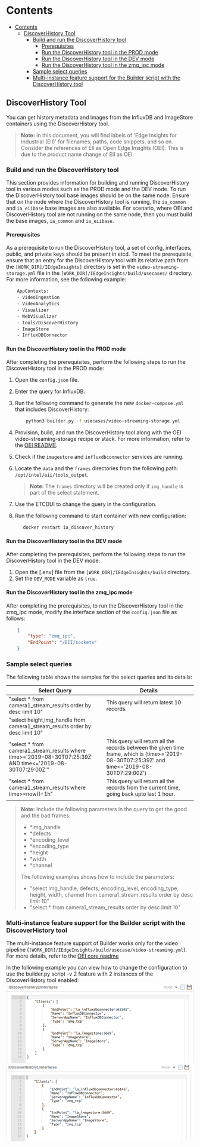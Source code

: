 # Contents

- [Contents](#contents)
  - [DiscoverHistory Tool](#discoverhistory-tool)
    - [Build and run the DiscoverHistory tool](#build-and-run-the-discoverhistory-tool)
      - [Prerequisites](#prerequisites)
      - [Run the DiscoverHistory tool in the PROD mode](#run-the-discoverhistory-tool-in-the-prod-mode)
      - [Run the DiscoverHistory tool in the DEV mode](#run-the-discoverhistory-tool-in-the-dev-mode)
      - [Run the DiscoverHistory tool in the zmq_ipc mode](#run-the-discoverhistory-tool-in-the-zmq_ipc-mode)
    - [Sample select queries](#sample-select-queries)
    - [Multi-instance feature support for the Builder script with the DiscoverHistory tool](#multi-instance-feature-support-for-the-builder-script-with-the-discoverhistory-tool)

## DiscoverHistory Tool

You can get history metadata and images from the InfluxDB and ImageStore containers using the DiscoverHistory tool.

>**Note:** In this document, you will find labels of 'Edge Insights for Industrial (EII)' for filenames, paths, code snippets, and so on. Consider the references of EII as Open Edge Insights (OEI). This is due to the product name change of EII as OEI.

### Build and run the DiscoverHistory tool

This section provides information for building and running DiscoverHistory tool in various modes such as the PROD mode and the DEV mode. To run the DiscoverHistory tool base images should be on the same node. Ensure that on the node where the DiscoverHistory tool is running, the `ia_common` and `ia_eiibase` base images are also available. For scenario, where OEI and DiscoverHistory tool are not running on the same node, then you must build the base images, `ia_common` and `ia_eiibase`.

#### Prerequisites

As a prerequisite to run the DiscoverHistory tool, a set of config, interfaces, public, and private keys should be present in etcd. To meet the prerequisite, ensure that an entry for the DiscoverHistory tool with its relative path from the `[WORK_DIR]/IEdgeInsights]` directory is set in the `video-streaming-storage.yml` file in the `[WORK_DIR]/IEdgeInsights/build/usecases/` directory. For more information, see the following example:

```sh
    AppContexts:
    - VideoIngestion
    - VideoAnalytics
    - Visualizer
    - WebVisualizer
    - tools/DiscoverHistory
    - ImageStore
    - InfluxDBConnector
```

#### Run the DiscoverHistory tool in the PROD mode

After completing the prerequisites, perform the following steps to run the DiscoverHistory tool in the PROD mode:

 1. Open the `config.json` file.
 2. Enter the query for InfluxDB.
 3. Run the following command to generate the new `docker-compose.yml` that includes DiscoverHistory:

    ```sh
        python3 builder.py -f usecases/video-streaming-storage.yml
    ```

 4. Provision, build, and run the DiscoverHistory tool along with the OEI video-streaming-storage recipe or stack. For more information, refer to the [OEI README](https://github.com/open-edge-insights/eii-core/blob/master/README.md).
 5. Check if the `imagestore` and `influxdbconnector` services are running.
 6. Locate the `data` and the `frames` directories from the following path:
  `/opt/intel/eii/tools_output`.
    >**Note:** The `frames` directory will be created only if `img_handle` is part of the select statement.
 7. Use the ETCDUI to change the query in the configuration.
 8. Run the following command to start container with new configuration:

    ```sh
       docker restart ia_discover_history
    ```

#### Run the DiscoverHistory tool in the DEV mode

After completing the prerequisites, perform the following steps to run the DiscoverHistory tool in the DEV mode:

 1. Open the [.env] file from the `[WORK_DIR]/IEdgeInsights/build` directory.
 2. Set the `DEV_MODE` variable as `true`.

#### Run the DiscoverHistory tool in the zmq_ipc mode

After completing the prerequisites, to run the DiscoverHistory tool in the zmq_ipc mode, modify the interface section of the `config.json` file as follows:

```json
    {
        "type": "zmq_ipc",
        "EndPoint": "/EII/sockets"
    }
```


### Sample select queries

The following table shows the samples for the select queries and its details:

| Select Query      | Details      |
|  ---  |  ---  |
| "select * from camera1_stream_results order by desc limit 10"      | This query will return latest 10 records.      |
| "select height,img_handle from camera1_stream_results order by desc limit 10"      |       |
| "select * from camera1_stream_results where time>='2019-08-30T07:25:39Z' AND time<='2019-08-30T07:29:00Z'"      | This query will return all the records between the given time frame, which is (time>='2019-08-30T07:25:39Z' and time<='2019-08-30T07:29:00Z')      |
| "select * from camera1_stream_results where time>=now()-1h"      | This query will return all the records from the current time, going back upto last 1 hour.      |
|       |       |

>**Note:**
> Include the following parameters in the query to get the good and the bad frames:
>
> - *img_handle
> - *defects
> - *encoding_level
> - *encoding_type
> - *height
> - *width
> - *channel
>
> The following examples shows how to include the parameters:
>
> - "select img_handle, defects, encoding_level, encoding_type, height, width, channel from camera1_stream_results order by desc limit 10"
> - "select * from camera1_stream_results order by desc limit 10"

### Multi-instance feature support for the Builder script with the DiscoverHistory tool

The multi-instance feature support of Builder works only for the video pipeline (`[WORK_DIR]/IEdgeInsights/build/usecase/video-streaming.yml`). For more details, refer to the [OEI core readme](https://github.com/open-edge-insights/eii-core/blob/master/README.md#running-builder-to-generate-multi-instance-configs)

In the following example you can view how to change the configuration to use the builder.py script -v 2 feature with 2 instances of the DiscoverHistory tool enabled:
![DiscoverHistory instance 1 interfaces](img/discoverHistoryTool-conf-change1.png)
![DiscoverHistory instance 2 interfaces](img/discoverHistoryTool-conf-change2.png)
